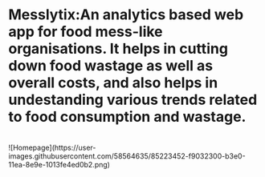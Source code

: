 # Messlytix:An analytics based web app for food mess-like organisations. It helps in cutting down food wastage as well as overall costs, and also helps in undestanding various trends related to food consumption and wastage.
<br>
![Homepage](https://user-images.githubusercontent.com/58564635/85223452-f9032300-b3e0-11ea-8e9e-1013fe4ed0b2.png)

